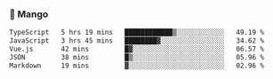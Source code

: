 ### 🥭 Mango

<!--START_SECTION:waka-->

```txt
TypeScript   5 hrs 19 mins   ████████████▒░░░░░░░░░░░░   49.19 %
JavaScript   3 hrs 45 mins   ████████▓░░░░░░░░░░░░░░░░   34.62 %
Vue.js       42 mins         █▓░░░░░░░░░░░░░░░░░░░░░░░   06.57 %
JSON         38 mins         █▒░░░░░░░░░░░░░░░░░░░░░░░   05.96 %
Markdown     19 mins         ▓░░░░░░░░░░░░░░░░░░░░░░░░   02.96 %
```

<!--END_SECTION:waka-->
